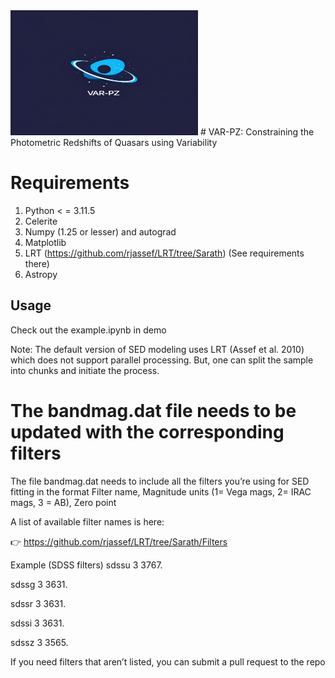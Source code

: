 <img src="./Deep%20Space%20Blue%20Galaxy%20Logo.png" alt="Project Logo" width="300" height="200">
# VAR-PZ: Constraining the Photometric Redshifts of Quasars using Variability

# Requirements
1. Python < = 3.11.5
2. Celerite
3. Numpy (1.25 or lesser) and autograd
4. Matplotlib
5. LRT (https://github.com/rjassef/LRT/tree/Sarath) (See requirements there)
6. Astropy
   



## Usage
Check out the example.ipynb in demo

Note: The default version of SED modeling uses LRT (Assef et al. 2010) which does not support parallel processing. But, one can split the sample into chunks and initiate the process.

# The bandmag.dat file needs to be updated with the corresponding filters  

The file bandmag.dat needs to include all the filters you’re using for SED fitting in the format Filter name, Magnitude units (1= Vega mags, 2= IRAC mags, 3 = AB), Zero point

A list of available filter names is here:

👉 https://github.com/rjassef/LRT/tree/Sarath/Filters


Example (SDSS filters)
sdssu   3   3767.

sdssg   3   3631.

sdssr   3   3631.

sdssi   3   3631.

sdssz   3   3565.


 
If you need filters that aren’t listed, you can submit a pull request to the repo

